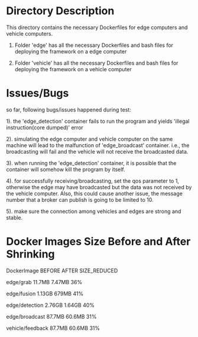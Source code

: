 # Directory Description
This directory contains the necessary Dockerfiles for edge computers and
vehicle computers. 

1. Folder 'edge' has all the necessary Dockerfiles and bash files for deploying
the framework on a edge computer

2. Folder 'vehicle' has all the necessary Dockerfiles and bash files for deploying
the framework on a vehicle computer

# Issues/Bugs
so far, following bugs/issues happened during test:

1). the 'edge_detection' container fails to run the program 
and yields 'illegal instruction(core dumped)' error

2). simulating the edge computer and vehicle computer on the same
machine will lead to the malfunction of 'edge_broadcast' container.
i.e., the broadcasting will fail and the vehicle will not receive 
the broadcasted data.

3). when running the 'edge_detection' container, it is possible
that the container will somehow kill the program by itself.

4). for successfully receiving/broadcasting, set the qos parameter to 1, otherwise
the edge may have broadcasted but the data was not received by the vehicle computer.
Also, this could cause another issue, the message number that a broker can publish is
going to be limited to 10.

5). make sure the connection among vehicles and edges are strong and stable.

# Docker Images Size Before and After Shrinking

DockerImage			BEFORE		AFTER		SIZE_REDUCED

edge/grab			11.7MB		7.47MB		36%

edge/fusion			1.13GB		679MB		41%

edge/detection		2.76GB		1.64GB		40%

edge/broadcast		87.7MB		60.6MB		31%

vehicle/feedback	87.7MB		60.6MB		31%
